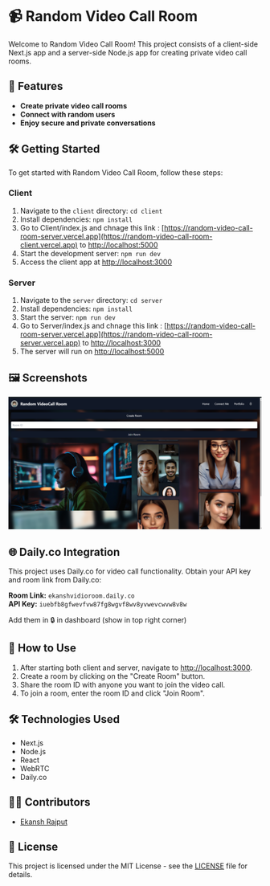 # 📹 Random Video Call Room

Welcome to Random Video Call Room! This project consists of a client-side Next.js app and a server-side Node.js app for creating private video call rooms.

## 🚀 Features
- **Create private video call rooms**
- **Connect with random users**
- **Enjoy secure and private conversations**

## 🛠️ Getting Started
To get started with Random Video Call Room, follow these steps:

### Client
1. Navigate to the `client` directory: `cd client`
2. Install dependencies: `npm install`
3. Go to Client/index.js and chnage this link : [https://random-video-call-room-server.vercel.app](https://random-video-call-room-client.vercel.app) to [http://localhost:5000](http://localhost:5000)
4. Start the development server: `npm run dev`
5. Access the client app at [http://localhost:3000](http://localhost:3000)

### Server
1. Navigate to the `server` directory: `cd server`
2. Install dependencies: `npm install`
3. Start the server: `npm run dev`
4. Go to Server/index.js and chnage this link : [https://random-video-call-room-server.vercel.app](https://random-video-call-room-server.vercel.app) to [http://localhost:3000](http://localhost:3000)
5. The server will run on [http://localhost:5000](http://localhost:5000)

## 🖼️ Screenshots
![Home Page](https://github.com/regression1607/Random-VideoCall-Room/raw/main/client/public/home.png)

## 🌐 Daily.co Integration
This project uses Daily.co for video call functionality. Obtain your API key and room link from Daily.co:

**Room Link:** `ekanshvidioroom.daily.co`  
**API Key:** `iuebfb8gfwevfvw87fg8wgvf8wv8yvwevcwvw8v8w`

Add them in 🔒 in dashboard (show in top right corner)

## 📝 How to Use
1. After starting both client and server, navigate to [http://localhost:3000](http://localhost:3000).
2. Create a room by clicking on the "Create Room" button.
3. Share the room ID with anyone you want to join the video call.
4. To join a room, enter the room ID and click "Join Room".

## 🛠️ Technologies Used
- Next.js
- Node.js
- React
- WebRTC
- Daily.co

## 👨‍💻 Contributors
- [Ekansh Rajput](https://github.com/regression1607)

## 📄 License
This project is licensed under the MIT License - see the [LICENSE](LICENSE) file for details.
